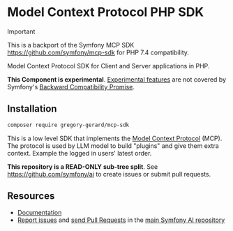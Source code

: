 # Model Context Protocol PHP SDK

> [!IMPORTANT]
> This is a backport of the Symfony MCP SDK https://github.com/symfony/mcp-sdk for PHP 7.4 compatibility.

Model Context Protocol SDK for Client and Server applications in PHP.

**This Component is experimental**.
[Experimental features](https://symfony.com/doc/current/contributing/code/experimental.html)
are not covered by Symfony's
[Backward Compatibility Promise](https://symfony.com/doc/current/contributing/code/bc.html).

## Installation

```bash
composer require gregory-gerard/mcp-sdk
```

This is a low level SDK that implements the [Model Context Protocol](https://modelcontextprotocol.io/)
(MCP). The protocol is used by LLM model to build "plugins" and give them extra
context. Example the logged in users' latest order.

**This repository is a READ-ONLY sub-tree split**. See
https://github.com/symfony/ai to create issues or submit pull requests.

## Resources

- [Documentation](doc/index.rst)
- [Report issues](https://github.com/symfony/ai/issues) and
  [send Pull Requests](https://github.com/symfony/ai/pulls)
  in the [main Symfony AI repository](https://github.com/symfony/ai)
